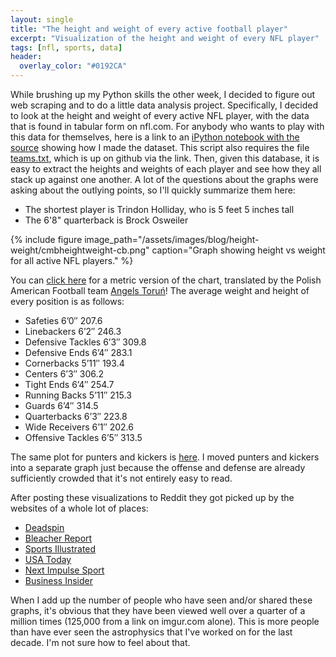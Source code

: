 ```yaml
---
layout: single
title: "The height and weight of every active football player"
excerpt: "Visualization of the height and weight of every NFL player"
tags: [nfl, sports, data]
header:
  overlay_color: "#0192CA"
---
```


While brushing up my Python skills the other week, I decided to figure out web scraping and to do a little data analysis project.  Specifically, I decided to look at the height and weight of every active NFL player, with the data that is found in tabular form on nfl.com.  For anybody who wants to play with this data for themselves,  here is a link to an [iPython notebook with the source](https://nbviewer.ipython.org/6994733) showing how I made the dataset.  This script also requires the file [teams.txt](https://gist.github.com/craigmbooth/6994779), which is up on github via the link.  Then, given this database, it is easy to extract the heights and weights of each player and see how they all stack up against one another.  A lot of the questions about the graphs were asking about the outlying points, so I'll quickly summarize them here:

* The shortest player is Trindon Holliday, who is 5 feet 5 inches tall
* The 6'8" quarterback is Brock Osweiler

{% include figure image_path="/assets/images/blog/height-weight/cmbheightweight-cb.png" caption="Graph showing height vs weight for all active NFL players." %}

You can [click here](/assets/images/blog/height-weight/chartHeightweightMetric.png) for a metric version of the chart, translated by the Polish American Football team [Angels Toruń](https://en.wikipedia.org/wiki/Angels_Toru%C5%84)!  The average weight and height of every position is as follows:

* Safeties 6’0″ 207.6
* Linebackers 6’2″ 246.3
* Defensive Tackles 6’3″ 309.8
* Defensive Ends 6’4″ 283.1
* Cornerbacks 5’11″ 193.4
* Centers 6’3″ 306.2
* Tight Ends 6’4″ 254.7
* Running Backs 5’11″ 215.3
* Guards 6’4″ 314.5
* Quarterbacks 6’3″ 223.8
* Wide Receivers 6’1″ 202.6
* Offensive Tackles 6’5″ 313.5

The same plot for punters and kickers is [here](/assets/images/blog/height-weight/heightweightpunter.png).  I moved punters and kickers into a separate graph just because the offense and defense are already sufficiently crowded that it's not entirely easy to read.

After posting these visualizations to Reddit they got picked up by the websites of a whole lot of places:

* [Deadspin](https://regressing.deadspin.com/chart-the-height-and-weight-of-every-nfl-player-by-po-1445608274)
* [Bleacher Report](https://bleacherreport.com/articles/1812211-awesome-graphic-visualizes-the-height-and-weight-of-every-nfl-player)
* [Sports Illustrated](https://extramustard.si.com/2013/10/15/infographic-the-size-of-nfl-players-by-position/)
* [USA Today](https://ftw.usatoday.com/2013/10/nfl-heights-weights-tallest-fattest/)
* [Next Impulse Sport](https://nextimpulsesports.com/2013/10/16/check-chart-every-nfl-players-size/)
* [Business Insider](https://www.businessinsider.com/awesome-visualization-shows-height-and-weight-of-nfl-players-by-position-2013-10)

When I add up the number of people who have seen and/or shared these graphs, it's obvious that they have been viewed well over a quarter of a million times (125,000 from a link on imgur.com alone).  This is more people than have ever seen the astrophysics that I've worked on for the last decade.  I'm not sure how to feel about that.
